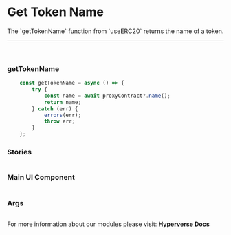 # Get Token Name

<p> The `getTokenName` function from `useERC20` returns the name of a token. </p>

---

<br>

### getTokenName

```jsx
	const getTokenName = async () => {
		try {
			const name = await proxyContract?.name();
			return name;
		} catch (err) {
			errors(err);
			throw err;
		}
	};
```

### Stories

```jsx

```

### Main UI Component

```jsx

```

### Args

```jsx

```

For more information about our modules please visit: [**Hyperverse Docs**](docs.hyperverse.dev)
